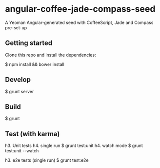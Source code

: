 angular-coffee-jade-compass-seed
================================

A Yeoman Angular-generated seed with CoffeeScript, Jade and Compass pre-set-up


Getting started
---------------

Clone this repo and install the dependencies:

$ npm install && bower install


Develop
------
$ grunt server

Build
------
$ grunt

Test (with karma)
------

h3. Unit tests
h4. single run
$ grunt test:unit
h4. watch mode
$ grunt test:unit --watch

h3. e2e tests (single run)
$ grunt test:e2e
